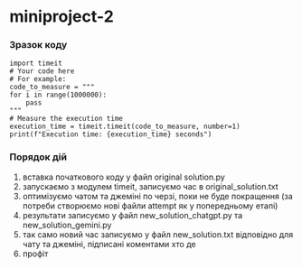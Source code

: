 # miniproject-2
### Зразок коду
```
import timeit
# Your code here
# For example:
code_to_measure = """
for i in range(1000000):
    pass
"""
# Measure the execution time
execution_time = timeit.timeit(code_to_measure, number=1)
print(f"Execution time: {execution_time} seconds")
```

### Порядок дій
1) вставка початкового коду у файл original solution.py
2) запускаємо з модулем timeit, записуємо час в original_solution.txt
3) оптимізуємо чатом та джеміні по черзі, поки не буде покращення (за потреби створюємо нові файли attempt як у попередньому етапі)
4) результати записуємо у файл new_solution_chatgpt.py та new_solution_gemini.py
5) так само новий час записуємо у файл new_solution.txt відповідно для чату та джеміні, підписані коментами хто де
6) профіт